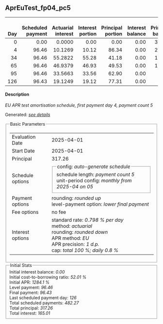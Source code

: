 <h2>AprEuTest_fp04_pc5</h2>
<table>
    <thead style="vertical-align: bottom;">
        <th style="text-align: right;">Day</th>
        <th style="text-align: right;">Scheduled payment</th>
        <th style="text-align: right;">Actuarial interest</th>
        <th style="text-align: right;">Interest portion</th>
        <th style="text-align: right;">Principal portion</th>
        <th style="text-align: right;">Interest balance</th>
        <th style="text-align: right;">Principal balance</th>
        <th style="text-align: right;">Total actuarial interest</th>
        <th style="text-align: right;">Total interest</th>
        <th style="text-align: right;">Total principal</th>
    </thead>
    <tr style="text-align: right;">
        <td class="ci00">0</td>
        <td class="ci01" style="white-space: nowrap;">0.00</td>
        <td class="ci02">0.0000</td>
        <td class="ci03">0.00</td>
        <td class="ci04">0.00</td>
        <td class="ci05">0.00</td>
        <td class="ci06">317.26</td>
        <td class="ci07">0.0000</td>
        <td class="ci08">0.00</td>
        <td class="ci09">0.00</td>
    </tr>
    <tr style="text-align: right;">
        <td class="ci00">4</td>
        <td class="ci01" style="white-space: nowrap;">96.46</td>
        <td class="ci02">10.1269</td>
        <td class="ci03">10.12</td>
        <td class="ci04">86.34</td>
        <td class="ci05">0.00</td>
        <td class="ci06">230.92</td>
        <td class="ci07">10.1269</td>
        <td class="ci08">10.12</td>
        <td class="ci09">86.34</td>
    </tr>
    <tr style="text-align: right;">
        <td class="ci00">34</td>
        <td class="ci01" style="white-space: nowrap;">96.46</td>
        <td class="ci02">55.2822</td>
        <td class="ci03">55.28</td>
        <td class="ci04">41.18</td>
        <td class="ci05">0.00</td>
        <td class="ci06">189.74</td>
        <td class="ci07">65.4092</td>
        <td class="ci08">65.40</td>
        <td class="ci09">127.52</td>
    </tr>
    <tr style="text-align: right;">
        <td class="ci00">65</td>
        <td class="ci01" style="white-space: nowrap;">96.46</td>
        <td class="ci02">46.9379</td>
        <td class="ci03">46.93</td>
        <td class="ci04">49.53</td>
        <td class="ci05">0.00</td>
        <td class="ci06">140.21</td>
        <td class="ci07">112.3471</td>
        <td class="ci08">112.33</td>
        <td class="ci09">177.05</td>
    </tr>
    <tr style="text-align: right;">
        <td class="ci00">95</td>
        <td class="ci01" style="white-space: nowrap;">96.46</td>
        <td class="ci02">33.5663</td>
        <td class="ci03">33.56</td>
        <td class="ci04">62.90</td>
        <td class="ci05">0.00</td>
        <td class="ci06">77.31</td>
        <td class="ci07">145.9133</td>
        <td class="ci08">145.89</td>
        <td class="ci09">239.95</td>
    </tr>
    <tr style="text-align: right;">
        <td class="ci00">126</td>
        <td class="ci01" style="white-space: nowrap;">96.43</td>
        <td class="ci02">19.1249</td>
        <td class="ci03">19.12</td>
        <td class="ci04">77.31</td>
        <td class="ci05">0.00</td>
        <td class="ci06">0.00</td>
        <td class="ci07">165.0383</td>
        <td class="ci08">165.01</td>
        <td class="ci09">317.26</td>
    </tr>
</table>
<h4>Description</h4>
<p><i>EU APR test amortisation schedule, first payment day 4, payment count 5</i></p>
<p>Generated: <i><a href="../GeneratedDate.html">see details</a></i></p>
<fieldset><legend>Basic Parameters</legend>
<table>
    <tr>
        <td>Evaluation Date</td>
        <td>2025-04-01</td>
    </tr>
    <tr>
        <td>Start Date</td>
        <td>2025-04-01</td>
    </tr>
    <tr>
        <td>Principal</td>
        <td>317.26</td>
    </tr>
    <tr>
        <td>Schedule options</td>
        <td>
            <fieldset>
                <legend>config: <i>auto-generate schedule</i></legend>
                <div>schedule length: <i><i>payment count</i> 5</i></div>
                <div>unit-period config: <i>monthly from 2025-04 on 05</i></div>
            </fieldset>
        </td>
    </tr>
    <tr>
        <td>Payment options</td>
        <td>
            <div>
                <div>rounding: <i>rounded up</i></div>
                <div>level-payment option: <i>lower&nbsp;final&nbsp;payment</i></div>
            </div>
        </td>
    </tr>
    <tr>
        <td>Fee options</td>
        <td>no fee
        </td>
    </tr>
    <tr>
        <td>Interest options</td>
        <td>
            <div>
                <div>standard rate: <i>0.798 % per day</i></div>
                <div>method: <i>actuarial</i></div>
                <div>rounding: <i>rounded down</i></div>
                <div>APR method: <i>EU</i></div>
                <div>APR precision: <i>1 d.p.</i></div>
                <div>cap: <i>total 100 %; daily 0.8 %</div>
            </div>
        </td>
    </tr>
</table></fieldset>
<fieldset><legend>Initial Stats</legend>
<div>
    <div>Initial interest balance: <i>0.00</i></div>
    <div>Initial cost-to-borrowing ratio: <i>52.01 %</i></div>
    <div>Initial APR: <i>1284.1 %</i></div>
    <div>Level payment: <i>96.46</i></div>
    <div>Final payment: <i>96.43</i></div>
    <div>Last scheduled payment day: <i>126</i></div>
    <div>Total scheduled payments: <i>482.27</i></div>
    <div>Total principal: <i>317.26</i></div>
    <div>Total interest: <i>165.01</i></div>
</div></fieldset>